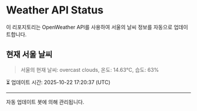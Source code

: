 
# Weather API Status

이 리포지토리는 OpenWeather API를 사용하여 서울의 날씨 정보를 자동으로 업데이트합니다.

## 현재 서울 날씨
> 서울의 현재 날씨: overcast clouds, 온도: 14.63°C, 습도: 63%

⏳ 업데이트 시간: 2025-10-22 17:20:37 (UTC)

---
자동 업데이트 봇에 의해 관리됩니다.
